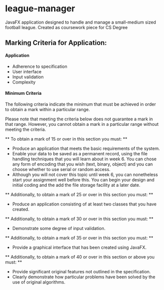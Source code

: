 # league-manager
JavaFX application designed to handle and manage a small-medium sized football league. Created as coursework piece for CS Degree 

## Marking Criteria for Application:
#### Application
* Adherence to specification
* User interface
* Input validation
* Complexity

#### Minimum Criteria
The following criteria indicate the minimum that must be achieved in order to obtain a mark within a
particular range.

Please note that meeting the criteria below does not guarantee a mark in that range. However, you
cannot obtain a mark in a particular range without meeting the criteria.

** To obtain a mark of 15 or over in this section you must: **
* Produce an application that meets the basic requirements of the system.
* Enable your data to be saved as a permanent record, using the file handling techniques that
you will learn about in week 6. You can chose any form of encoding that you wish (text,
binary, object) and you can choose whether to use serial or random access.
* Although you will not cover this topic until week 6, you can nonetheless start your
assignment well before this. You can begin your design and initial coding and the add
the file storage facility at a later date.

** Additionally, to obtain a mark of 25 or over in this section you must: **

* Produce an application consisting of at least two classes that you have created.

** Additionally, to obtain a mark of 30 or over in this section you must: **

* Demonstrate some degree of input validation.

** Additionally, to obtain a mark of 35 or over in this section you must: **

* Provide a graphical interface that has been created using JavaFX.

** Additionally, to obtain a mark of 40 or over in this section or above you must: **

* Provide significant original features not outlined in the specification.
* Clearly demonstrate how particular problems have been solved by the use of original
algorithms.
